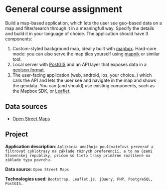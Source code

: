# General course assignment

Build a map-based application, which lets the user see geo-based data on a map and filter/search through it in a meaningfull way. Specify the details and build it in your language of choice. The application should have 3 components:

1. Custom-styled background map, ideally built with [mapbox](http://mapbox.com). Hard-core mode: you can also serve the map tiles yourself using [mapnik](http://mapnik.org/) or similar tool.
2. Local server with [PostGIS](http://postgis.net/) and an API layer that exposes data in a [geojson format](http://geojson.org/).
3. The user-facing application (web, android, ios, your choice..) which calls the API and lets the user see and navigate in the map and shows the geodata. You can (and should) use existing components, such as the Mapbox SDK, or [Leaflet](http://leafletjs.com/).

## Data sources

- [Open Street Maps](https://www.openstreetmap.org/)

## Project

**Application description**: `Aplikácia umožňuje používateľovi prezerať a filtrovať cyklotrasy na základe rôznych preferencií, a to na územi Slovenskej republiky, pričom sú tieto trasy primárne rozlíšené na základe typu povrchu.`

**Data source**: `Open Street Maps`

**Technologies used**: `Bootstrap, Leaflet.js, jQuery, PHP, PostgreSQL, PostGIS.`
